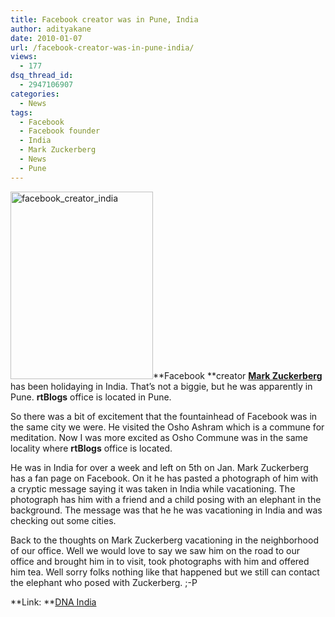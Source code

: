 ```yaml
---
title: Facebook creator was in Pune, India
author: adityakane
date: 2010-01-07
url: /facebook-creator-was-in-pune-india/
views:
  - 177
dsq_thread_id:
  - 2947106907
categories:
  - News
tags:
  - Facebook
  - Facebook founder
  - India
  - Mark Zuckerberg
  - News
  - Pune
---
```

<img class="size-full  alignright wp-image-52949" src="http://cdn.devilsworkshop.org/files/2010/01/facebook_creator_india.png" alt="facebook_creator_india" width="228" height="300" />**Facebook **creator **<a href="http://en.wikipedia.org/wiki/Mark_Zuckerberg" onclick="_gaq.push(['_trackEvent', 'outbound-article', 'http://en.wikipedia.org/wiki/Mark_Zuckerberg', 'Mark Zuckerber']);" >Mark Zuckerber</a>g** has been holidaying in India. That&#8217;s not a biggie, but he was apparently in Pune. **rtBlogs** office is located in Pune.

So there was a bit of excitement that the fountainhead of Facebook was in the same city we were. He visited the Osho Ashram which is a commune for meditation. Now I was more excited as Osho Commune was in the same locality where **rtBlogs** office is located.

He was in India for over a week and left on 5th on Jan. Mark Zuckerberg has a fan page on Facebook. On it he has pasted a photograph of him with a cryptic message saying it was taken in India while vacationing. The photograph has him with a friend and a child posing with an elephant in the background. The message was that he he was vacationing in India and was checking out some cities.

Back to the thoughts on Mark Zuckerberg vacationing in the neighborhood of our office. Well we would love to say we saw him on the road to our office and brought him in to visit, took photographs with him and offered him tea. Well sorry folks nothing like that happened but we still can contact the elephant who posed with Zuckerberg. ;-P

**Link: **<a href="http://www.dnaindia.com/mumbai/report_facebook-s-zuckerberg-visits-osho-commune_1331803" onclick="_gaq.push(['_trackEvent', 'outbound-article', 'http://www.dnaindia.com/mumbai/report_facebook-s-zuckerberg-visits-osho-commune_1331803', 'DNA India']);" >DNA India</a>

